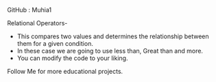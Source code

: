 GitHub : Muhia1

Relational Operators-
* This compares two values and determines the relationship between them for a given condition.
* In these case we are going to use less than, Great than and more.
* You can modify the code to your liking.

Follow Me for more educational projects.
